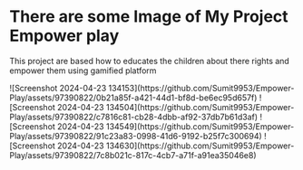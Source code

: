 <h1>There are some Image of My Project Empower play</h1>
<p>This project are based how to educates the children about there rights and empower them using gamified platform </p>
![Screenshot 2024-04-23 134153](https://github.com/Sumit9953/Empower-Play/assets/97390822/0b21a85f-a421-44d1-bf8d-be6ec95d657f)
![Screenshot 2024-04-23 134504](https://github.com/Sumit9953/Empower-Play/assets/97390822/c7816c81-cb28-4dbb-af92-37db7b61d3af)
![Screenshot 2024-04-23 134549](https://github.com/Sumit9953/Empower-Play/assets/97390822/91c23a83-0998-41d6-9192-b25f7c300694)
![Screenshot 2024-04-23 134630](https://github.com/Sumit9953/Empower-Play/assets/97390822/7c8b021c-817c-4cb7-a71f-a91ea35046e8)
